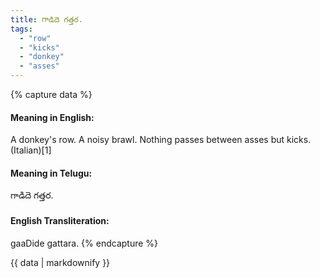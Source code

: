 ```yaml
---
title: గాడిదె గత్తర.
tags:
  - "row"
  - "kicks"
  - "donkey"
  - "asses"
---
```


{% capture data %}
#### Meaning in English:
A donkey's row.
A noisy brawl.
Nothing passes between asses but kicks. (Italian)[1]

#### Meaning in Telugu:
గాడిదె గత్తర.

#### English Transliteration:
gaaDide gattara.
{% endcapture %}

<div class="notice">{{ data | markdownify }}</div>

